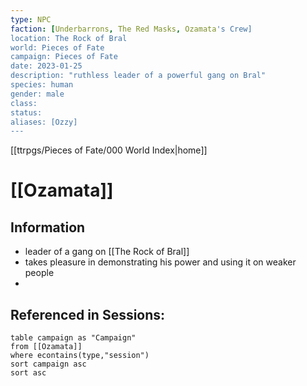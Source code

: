 ```yaml
---
type: NPC
faction: [Underbarrons, The Red Masks, Ozamata's Crew]
location: The Rock of Bral
world: Pieces of Fate
campaign: Pieces of Fate
date: 2023-01-25
description: "ruthless leader of a powerful gang on Bral"
species: human
gender: male
class: 
status:
aliases: [Ozzy]
---
```

[[ttrpgs/Pieces of Fate/000 World Index|home]]
# [[Ozamata]]

## Information
- leader of a gang on [[The Rock of Bral]]
- takes pleasure in demonstrating his power and using it on weaker people
- 
## Referenced in Sessions:

```dataview
table campaign as "Campaign"
from [[Ozamata]]
where econtains(type,"session")
sort campaign asc
sort asc
```